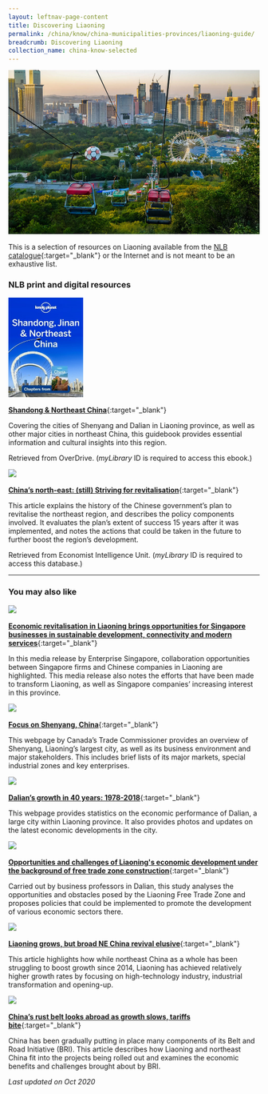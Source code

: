 ```yaml
---
layout: leftnav-page-content
title: Discovering Liaoning
permalink: /china/know/china-municipalities-provinces/liaoning-guide/
breadcrumb: Discovering Liaoning
collection_name: china-know-selected
---
```


<img src="\images\china-selected\liaoning-guide.jpg" alt="liaoning guide banner" style="width:800px;" />

This is a selection of resources on Liaoning available from the [NLB catalogue](http://catalogue.nlb.gov.sg/){:target="_blank"} or the Internet and is not meant to be an exhaustive list.

### **NLB print and digital resources**

<img src="/images/book-covers/Shandong-Jinan-Northeast-China.jpg" style="width:150px;" />

[**Shandong & Northeast China**](https://nlb.overdrive.com/media/9B4EB251-C18B-48B8-BED5-087BDB6B6B9A){:target="_blank"}

Covering the cities of Shenyang and Dalian in Liaoning province, as well as other major cities in northeast China, this guidebook provides essential information and cultural insights into this region. 

Retrieved from OverDrive. (*myLibrary* ID is required to access this ebook.)

<img src="/images/resources/Database 1.jpg" style="width:150px;" />

[**China’s north-east: (still) Striving for revitalisation**](https://eresources.nlb.gov.sg/Main/browse/resource/1059){:target="_blank"}

This article explains the history of the Chinese government’s plan to revitalise the northeast region, and describes the policy components involved. It evaluates the plan’s extent of success 15 years after it was implemented, and notes the actions that could be taken in the future to further boost the region’s development. 

Retrieved from Economist Intelligence Unit. (*myLibrary* ID is required to access this database.)

---

### **You may also like**

<img src="/images/resources/Article 1.jpg" style="width:180px;" />

[**Economic revitalisation in Liaoning brings opportunities for Singapore businesses in sustainable development, connectivity and modern services**](https://www.enterprisesg.gov.sg/media-centre/media-releases/2019/july/economic-revitalisation-in-liaoning-brings-opportunities-for-singapore-businesses-in-sustainable-development-connectivity-and-modern-services ){:target="_blank"}

In this media release by Enterprise Singapore, collaboration opportunities between Singapore firms and Chinese companies in Liaoning are highlighted. This media release also notes the efforts that have been made to transform Liaoning, as well as Singapore companies’ increasing interest in this province. 

<img src="/images/resources/Article 2.jpg" style="width:180px;" />

[**Focus on Shenyang, China**](https://www.tradecommissioner.gc.ca/china-chine/market-facts-faits-sur-le-marche/96287.aspx?lang=eng){:target="_blank"}

This webpage by Canada’s Trade Commissioner provides an overview of Shenyang, Liaoning’s largest city, as well as its business environment and major stakeholders. This includes brief lists of its major markets, special industrial zones and key enterprises.

<img src="/images/resources/Article 4.jpg" style="width:180px;" />

[**Dalian’s growth in 40 years: 1978-2018**](http://subsites.chinadaily.com.cn/regional/dalian/daliangrowth.html){:target="_blank"}

This webpage provides statistics on the economic performance of Dalian, a large city within Liaoning province. It also provides photos and updates on the latest economic developments in the city. 

<img src="/images/resources/Article 3.jpg" style="width:180px;" />

[**Opportunities and challenges of Liaoning's economic development under the background of free trade zone construction**](https://www.atlantis-press.com/proceedings/hsmet-19/125913614){:target="_blank"}

Carried out by business professors in Dalian, this study analyses the opportunities and obstacles posed by the Liaoning Free Trade Zone and proposes policies that could be implemented to promote the development of various economic sectors there. 

<img src="/images/resources/Article 1.jpg" style="width:180px;" />

[**Liaoning grows, but broad NE China revival elusive**](https://www.globaltimes.cn/content/1159071.shtml){:target="_blank"}

This article highlights how while northeast China as a whole has been struggling to boost growth since 2014, Liaoning has achieved relatively higher growth rates by focusing on high-technology industry, industrial transformation and opening-up.

<img src="/images/resources/Article 2.jpg" style="width:180px;" />

[**China’s rust belt looks abroad as growth slows, tariffs bite**](https://apnews.com/article/f37f8f83c6a3450fb1ea7a4749ffa859){:target="_blank"}

China has been gradually putting in place many components of its Belt and Road Initiative (BRI). This article describes how Liaoning and northeast China fit into the projects being rolled out and examines the economic benefits and challenges brought about by BRI. 



*Last updated on Oct 2020*